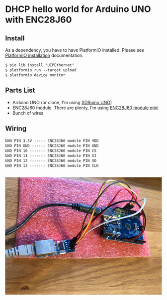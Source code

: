# DHCP hello world for Arduino UNO with ENC28J60

## Install

As a dependency, you have to have PlatformIO installed. Please see [PlatformIO installation] documentation.

```
$ pio lib install "UIPEthernet"
$ platformio run --target upload
$ platformio device monitor
```

## Parts List

* Arduino UNO (or clone, I'm using [XDRuino UNO])
* ENC28J60 module. There are plenty, I'm using [ENC28J60 module mini]
* Bunch of wires

## Wiring

```
UNO PIN 3.3V ----- ENC28J60 module PIN VDD
UNO PIN GND ------ ENC28J60 module PIN GND
UNO PIN 10 ------- ENC28J60 module PIN CS
UNO PIN 11 ------- ENC28J60 module PIN SI
UNO PIN 12 ------- ENC28J60 module PIN SO
UNO PIN 13 ------- ENC28J60 module PIN CLK


```
![Wiring](wiring.jpg)


[PlatformIO installation]: http://docs.platformio.org/en/latest/installation.html
[XDRuino UNO]: http://www.dx.com/p/uno-r3-development-board-microcontroller-mega328p-atmega16u2-compat-for-arduino-blue-black-215600#.Wdil7hdBoUE
[ENC28J60 module mini]: https://www.aliexpress.com/item/ENC28J60-SPI-interface-network-module-Ethernet-module-mini-version/32341839317.html 

